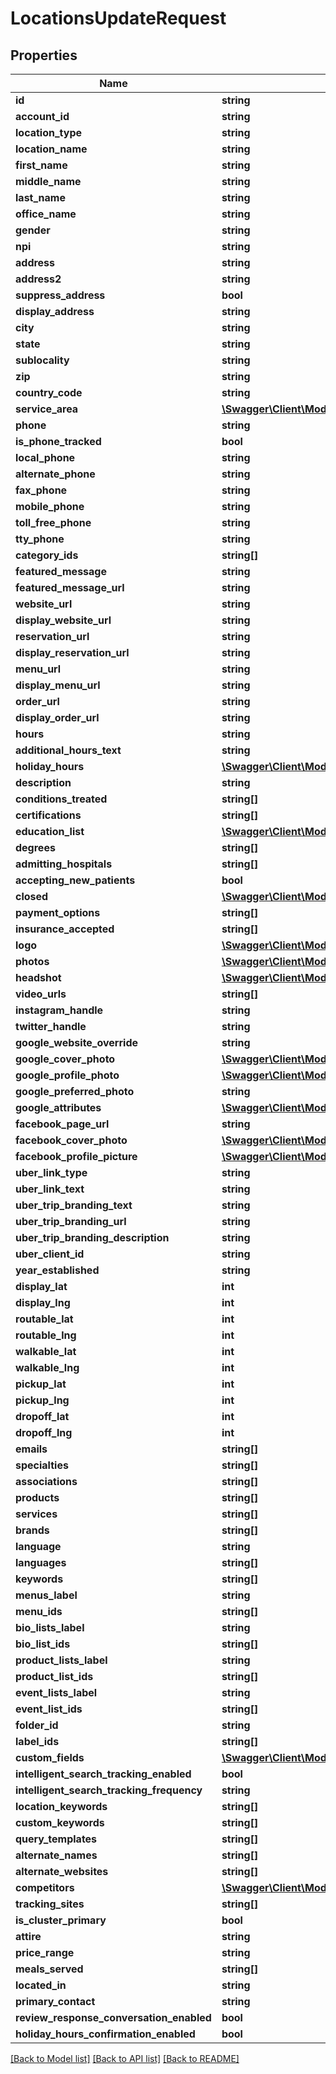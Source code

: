 # LocationsUpdateRequest

## Properties
Name | Type | Description | Notes
------------ | ------------- | ------------- | -------------
**id** | **string** |  | 
**account_id** | **string** |  | 
**location_type** | **string** |  | 
**location_name** | **string** |  | 
**first_name** | **string** |  | 
**middle_name** | **string** |  | 
**last_name** | **string** |  | 
**office_name** | **string** |  | 
**gender** | **string** |  | 
**npi** | **string** |  | 
**address** | **string** |  | 
**address2** | **string** |  | 
**suppress_address** | **bool** |  | 
**display_address** | **string** |  | 
**city** | **string** |  | 
**state** | **string** |  | 
**sublocality** | **string** |  | 
**zip** | **string** |  | 
**country_code** | **string** |  | 
**service_area** | [**\Swagger\Client\Model\ServiceArea8**](ServiceArea8.md) |  | 
**phone** | **string** |  | 
**is_phone_tracked** | **bool** |  | 
**local_phone** | **string** |  | 
**alternate_phone** | **string** |  | 
**fax_phone** | **string** |  | 
**mobile_phone** | **string** |  | 
**toll_free_phone** | **string** |  | 
**tty_phone** | **string** |  | 
**category_ids** | **string[]** |  | 
**featured_message** | **string** |  | 
**featured_message_url** | **string** |  | 
**website_url** | **string** |  | 
**display_website_url** | **string** |  | 
**reservation_url** | **string** |  | 
**display_reservation_url** | **string** |  | 
**menu_url** | **string** |  | 
**display_menu_url** | **string** |  | 
**order_url** | **string** |  | 
**display_order_url** | **string** |  | 
**hours** | **string** |  | 
**additional_hours_text** | **string** |  | 
**holiday_hours** | [**\Swagger\Client\Model\HolidayHour10[]**](HolidayHour10.md) |  | 
**description** | **string** |  | 
**conditions_treated** | **string[]** |  | 
**certifications** | **string[]** |  | 
**education_list** | [**\Swagger\Client\Model\EducationList[]**](EducationList.md) |  | 
**degrees** | **string[]** |  | 
**admitting_hospitals** | **string[]** |  | 
**accepting_new_patients** | **bool** |  | 
**closed** | [**\Swagger\Client\Model\Closed**](Closed.md) |  | 
**payment_options** | **string[]** |  | 
**insurance_accepted** | **string[]** |  | 
**logo** | [**\Swagger\Client\Model\Logo10**](Logo10.md) |  | 
**photos** | [**\Swagger\Client\Model\Photo[]**](Photo.md) |  | 
**headshot** | [**\Swagger\Client\Model\Headshot2**](Headshot2.md) |  | 
**video_urls** | **string[]** |  | 
**instagram_handle** | **string** |  | 
**twitter_handle** | **string** |  | 
**google_website_override** | **string** |  | 
**google_cover_photo** | [**\Swagger\Client\Model\GoogleCoverPhoto8**](GoogleCoverPhoto8.md) |  | 
**google_profile_photo** | [**\Swagger\Client\Model\GoogleProfilePhoto8**](GoogleProfilePhoto8.md) |  | 
**google_preferred_photo** | **string** |  | 
**google_attributes** | [**\Swagger\Client\Model\GoogleAttribute[]**](GoogleAttribute.md) |  | 
**facebook_page_url** | **string** |  | 
**facebook_cover_photo** | [**\Swagger\Client\Model\FacebookCoverPhoto8**](FacebookCoverPhoto8.md) |  | 
**facebook_profile_picture** | [**\Swagger\Client\Model\FacebookProfilePicture**](FacebookProfilePicture.md) |  | 
**uber_link_type** | **string** |  | 
**uber_link_text** | **string** |  | 
**uber_trip_branding_text** | **string** |  | 
**uber_trip_branding_url** | **string** |  | 
**uber_trip_branding_description** | **string** |  | 
**uber_client_id** | **string** |  | 
**year_established** | **string** |  | 
**display_lat** | **int** |  | 
**display_lng** | **int** |  | 
**routable_lat** | **int** |  | 
**routable_lng** | **int** |  | 
**walkable_lat** | **int** |  | 
**walkable_lng** | **int** |  | 
**pickup_lat** | **int** |  | 
**pickup_lng** | **int** |  | 
**dropoff_lat** | **int** |  | 
**dropoff_lng** | **int** |  | 
**emails** | **string[]** |  | 
**specialties** | **string[]** |  | 
**associations** | **string[]** |  | 
**products** | **string[]** |  | 
**services** | **string[]** |  | 
**brands** | **string[]** |  | 
**language** | **string** |  | 
**languages** | **string[]** |  | 
**keywords** | **string[]** |  | 
**menus_label** | **string** |  | 
**menu_ids** | **string[]** |  | 
**bio_lists_label** | **string** |  | 
**bio_list_ids** | **string[]** |  | 
**product_lists_label** | **string** |  | 
**product_list_ids** | **string[]** |  | 
**event_lists_label** | **string** |  | 
**event_list_ids** | **string[]** |  | 
**folder_id** | **string** |  | 
**label_ids** | **string[]** |  | 
**custom_fields** | [**\Swagger\Client\Model\CustomFields**](CustomFields.md) |  | 
**intelligent_search_tracking_enabled** | **bool** |  | 
**intelligent_search_tracking_frequency** | **string** |  | 
**location_keywords** | **string[]** |  | 
**custom_keywords** | **string[]** |  | 
**query_templates** | **string[]** |  | 
**alternate_names** | **string[]** |  | 
**alternate_websites** | **string[]** |  | 
**competitors** | [**\Swagger\Client\Model\Competitor[]**](Competitor.md) |  | 
**tracking_sites** | **string[]** |  | 
**is_cluster_primary** | **bool** |  | 
**attire** | **string** |  | 
**price_range** | **string** |  | 
**meals_served** | **string[]** |  | 
**located_in** | **string** |  | 
**primary_contact** | **string** |  | 
**review_response_conversation_enabled** | **bool** |  | 
**holiday_hours_confirmation_enabled** | **bool** |  | 

[[Back to Model list]](../README.md#documentation-for-models) [[Back to API list]](../README.md#documentation-for-api-endpoints) [[Back to README]](../README.md)


